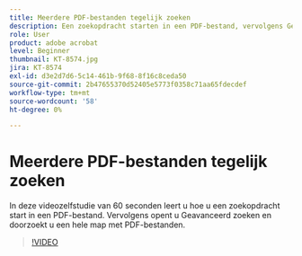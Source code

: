 ```yaml
---
title: Meerdere PDF-bestanden tegelijk zoeken
description: Een zoekopdracht starten in een PDF-bestand, vervolgens Geavanceerd zoeken openen en een hele map met PDF-bestanden doorzoeken
role: User
product: adobe acrobat
level: Beginner
thumbnail: KT-8574.jpg
jira: KT-8574
exl-id: d3e2d7d6-5c14-461b-9f68-8f16c8ceda50
source-git-commit: 2b47655370d52405e5773f0358c71aa65fdecdef
workflow-type: tm+mt
source-wordcount: '58'
ht-degree: 0%

---
```


# Meerdere PDF-bestanden tegelijk zoeken

In deze videozelfstudie van 60 seconden leert u hoe u een zoekopdracht start in een PDF-bestand. Vervolgens opent u Geavanceerd zoeken en doorzoekt u een hele map met PDF-bestanden.

>[!VIDEO](https://video.tv.adobe.com/v/336363?quality=12&learn=on&hidetitle=true)
